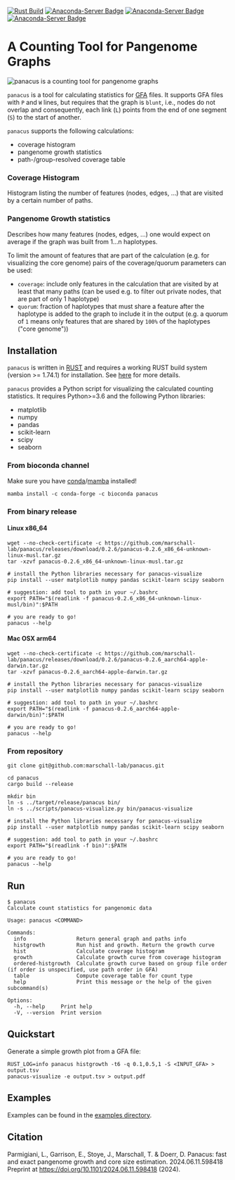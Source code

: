 [![Rust Build](https://github.com/marschall-lab/panacus/actions/workflows/rust_build.yml/badge.svg)](https://github.com/marschall-lab/panacus/actions/workflows/rust_build.yml) [![Anaconda-Server Badge](https://anaconda.org/bioconda/panacus/badges/version.svg)](https://conda.anaconda.org/bioconda) [![Anaconda-Server Badge](https://anaconda.org/bioconda/panacus/badges/platforms.svg)](https://anaconda.org/bioconda/panacus) [![Anaconda-Server Badge](https://anaconda.org/bioconda/panacus/badges/license.svg)](https://anaconda.org/bioconda/panacus)

# A Counting Tool for Pangenome Graphs

![panacus is a counting tool for pangenome graphs](docs/panacus-illustration.png?raw=true "panacus is a counting tool for pangenome graphs")

`panacus` is a tool for calculating statistics for [GFA](https://github.com/GFA-spec/GFA-spec/blob/master/GFA1.md) files. It supports GFA files with `P` and
`W` lines, but requires that the graph is `blunt`, i.e., nodes do not overlap and consequently, each link (`L`) points from the end of one segment
(`S`) to the start of another.

`panacus` supports the following calculations:

- coverage histogram
- pangenome growth statistics
- path-/group-resolved coverage table

### Coverage Histogram
Histogram listing the number of features (nodes, edges, ...) that are visited by a certain number of paths.

### Pangenome Growth statistics
Describes how many features (nodes, edges, ...) one would expect on average if the graph was built from
1...n haplotypes.

To limit the amount of features that are part of the calculation (e.g. for visualizing the core genome) pairs of the coverage/quorum parameters can be used:

- `coverage`: include only features in the calculation that are visited by at least that many paths (can be used e.g. to filter out private nodes, that are part of only 1 haplotype)
- `quorum`: fraction of haplotypes that must share a feature after the haplotype is added to the graph to include it in the output (e.g. a quorum of `1` means only features that are shared by `100%` of the haplotypes ("core genome"))

## Installation
`panacus` is written in [RUST](https://www.rust-lang.org/) and requires a working RUST build system (version >= 1.74.1) for installation. See [here](https://www.rust-lang.org/tools/install) for more details.

`panacus` provides a Python script for visualizing the calculated counting statistics. It requires Python>=3.6 and the following Python libraries:
- matplotlib
- numpy
- pandas
- scikit-learn
- scipy
- seaborn

### From bioconda channel

Make sure you have [conda](https://conda.io)/[mamba](https://anaconda.org/conda-forge/mamba) installed!

```shell
mamba install -c conda-forge -c bioconda panacus
```

### From binary release
#### Linux x86\_64
```shell
wget --no-check-certificate -c https://github.com/marschall-lab/panacus/releases/download/0.2.6/panacus-0.2.6_x86_64-unknown-linux-musl.tar.gz
tar -xzvf panacus-0.2.6_x86_64-unknown-linux-musl.tar.gz

# install the Python libraries necessary for panacus-visualize
pip install --user matplotlib numpy pandas scikit-learn scipy seaborn

# suggestion: add tool to path in your ~/.bashrc
export PATH="$(readlink -f panacus-0.2.6_x86_64-unknown-linux-musl/bin)":$PATH

# you are ready to go!
panacus --help
```

#### Mac OSX arm64
```shell
wget --no-check-certificate -c https://github.com/marschall-lab/panacus/releases/download/0.2.6/panacus-0.2.6_aarch64-apple-darwin.tar.gz
tar -xzvf panacus-0.2.6_aarch64-apple-darwin.tar.gz

# install the Python libraries necessary for panacus-visualize
pip install --user matplotlib numpy pandas scikit-learn scipy seaborn

# suggestion: add tool to path in your ~/.bashrc
export PATH="$(readlink -f panacus-0.2.6_aarch64-apple-darwin/bin)":$PATH

# you are ready to go!
panacus --help
```

### From repository
```shell
git clone git@github.com:marschall-lab/panacus.git

cd panacus
cargo build --release

mkdir bin
ln -s ../target/release/panacus bin/
ln -s ../scripts/panacus-visualize.py bin/panacus-visualize

# install the Python libraries necessary for panacus-visualize
pip install --user matplotlib numpy pandas scikit-learn scipy seaborn

# suggestion: add tool to path in your ~/.bashrc
export PATH="$(readlink -f bin)":$PATH

# you are ready to go!
panacus --help

```

## Run

```console
$ panacus
Calculate count statistics for pangenomic data

Usage: panacus <COMMAND>

Commands:
  info                Return general graph and paths info
  histgrowth          Run hist and growth. Return the growth curve
  hist                Calculate coverage histogram
  growth              Calculate growth curve from coverage histogram
  ordered-histgrowth  Calculate growth curve based on group file order (if order is unspecified, use path order in GFA)
  table               Compute coverage table for count type
  help                Print this message or the help of the given subcommand(s)

Options:
  -h, --help     Print help
  -V, --version  Print version
```

## Quickstart
Generate a simple growth plot from a GFA file:
```shell
RUST_LOG=info panacus histgrowth -t6 -q 0.1,0.5,1 -S <INPUT_GFA> > output.tsv
panacus-visualize -e output.tsv > output.pdf
```

## Examples
Examples can be found in the [examples directory](/examples/).

## Citation
Parmigiani, L., Garrison, E., Stoye, J., Marschall, T. & Doerr, D. Panacus: fast and exact pangenome growth and core size estimation. 2024.06.11.598418 Preprint at https://doi.org/10.1101/2024.06.11.598418 (2024).
